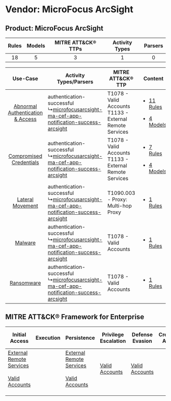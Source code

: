 Vendor: MicroFocus ArcSight
===========================
Product: MicroFocus ArcSight
----------------------------
| Rules | Models | MITRE ATT&CK® TTPs | Activity Types | Parsers |
|:-----:|:------:|:------------------:|:--------------:|:-------:|
|  18   |   5    |         3          |       1        |    0    |

|    Use-Case    | Activity Types/Parsers    | MITRE ATT&CK® TTP    | Content    |
|:----:| ---- | ---- | ---- |
| [Abnormal Authentication & Access](../../../UseCases/uc_abnormal_authentication_&_access.md) |  authentication-successful<br> ↳[microfocusarcsight-ma-cef-app-notification-success-arcsight](Ps/pC_microfocusarcsightmacefappnotificationsuccessarcsight.md)<br> | T1078 - Valid Accounts<br>T1133 - External Remote Services<br> | [<ul><li>11 Rules</li></ul><ul><li>4 Models</li></ul>](RM/r_m_microfocus_arcsight_microfocus_arcsight_Abnormal_Authentication_&_Access.md) |
|          [Compromised Credentials](../../../UseCases/uc_compromised_credentials.md)          |  authentication-successful<br> ↳[microfocusarcsight-ma-cef-app-notification-success-arcsight](Ps/pC_microfocusarcsightmacefappnotificationsuccessarcsight.md)<br> | T1078 - Valid Accounts<br>T1133 - External Remote Services<br> | [<ul><li>7 Rules</li></ul><ul><li>4 Models</li></ul>](RM/r_m_microfocus_arcsight_microfocus_arcsight_Compromised_Credentials.md)    |
|    [Lateral Movement](../../../UseCases/uc_lateral_movement.md)    |  authentication-successful<br> ↳[microfocusarcsight-ma-cef-app-notification-success-arcsight](Ps/pC_microfocusarcsightmacefappnotificationsuccessarcsight.md)<br> | T1090.003 - Proxy: Multi-hop Proxy<br>    | [<ul><li>1 Rules</li></ul>](RM/r_m_microfocus_arcsight_microfocus_arcsight_Lateral_Movement.md)    |
|    [Malware](../../../UseCases/uc_malware.md)    |  authentication-successful<br> ↳[microfocusarcsight-ma-cef-app-notification-success-arcsight](Ps/pC_microfocusarcsightmacefappnotificationsuccessarcsight.md)<br> | T1078 - Valid Accounts<br>    | [<ul><li>1 Rules</li></ul>](RM/r_m_microfocus_arcsight_microfocus_arcsight_Malware.md)    |
|    [Ransomware](../../../UseCases/uc_ransomware.md)    |  authentication-successful<br> ↳[microfocusarcsight-ma-cef-app-notification-success-arcsight](Ps/pC_microfocusarcsightmacefappnotificationsuccessarcsight.md)<br> | T1078 - Valid Accounts<br>    | [<ul><li>1 Rules</li></ul>](RM/r_m_microfocus_arcsight_microfocus_arcsight_Ransomware.md)    |

MITRE ATT&CK® Framework for Enterprise
--------------------------------------
| Initial Access                                                                                                                                   | Execution | Persistence                                                                                                                                      | Privilege Escalation                                                | Defense Evasion                                                     | Credential Access | Discovery | Lateral Movement | Collection | Command and Control                                                                                                                       | Exfiltration | Impact |
| ------------------------------------------------------------------------------------------------------------------------------------------------ | --------- | ------------------------------------------------------------------------------------------------------------------------------------------------ | ------------------------------------------------------------------- | ------------------------------------------------------------------- | ----------------- | --------- | ---------------- | ---------- | ----------------------------------------------------------------------------------------------------------------------------------------- | ------------ | ------ |
| [External Remote Services](https://attack.mitre.org/techniques/T1133)<br><br>[Valid Accounts](https://attack.mitre.org/techniques/T1078)<br><br> |           | [External Remote Services](https://attack.mitre.org/techniques/T1133)<br><br>[Valid Accounts](https://attack.mitre.org/techniques/T1078)<br><br> | [Valid Accounts](https://attack.mitre.org/techniques/T1078)<br><br> | [Valid Accounts](https://attack.mitre.org/techniques/T1078)<br><br> |                   |           |                  |            | [Proxy: Multi-hop Proxy](https://attack.mitre.org/techniques/T1090/003)<br><br>[Proxy](https://attack.mitre.org/techniques/T1090)<br><br> |              |        |